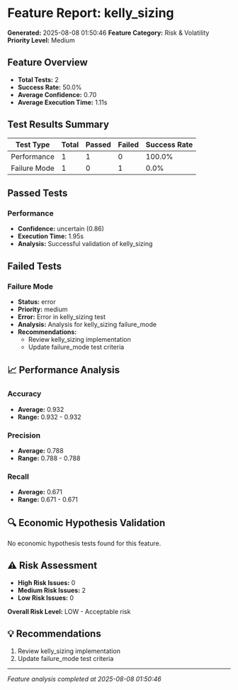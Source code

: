 # Feature Report: kelly_sizing

**Generated:** 2025-08-08 01:50:46
**Feature Category:** Risk & Volatility
**Priority Level:** Medium

## Feature Overview

- **Total Tests:** 2
- **Success Rate:** 50.0%
- **Average Confidence:** 0.70
- **Average Execution Time:** 1.11s

## Test Results Summary

| Test Type | Total | Passed | Failed | Success Rate |
|-----------|-------|--------|--------|--------------|
| Performance | 1 | 1 | 0 | 100.0% |
| Failure Mode | 1 | 0 | 1 | 0.0% |

## Passed Tests

### Performance
- **Confidence:** uncertain (0.86)
- **Execution Time:** 1.95s
- **Analysis:** Successful validation of kelly_sizing


## Failed Tests

### Failure Mode
- **Status:** error
- **Priority:** medium
- **Error:** Error in kelly_sizing test
- **Analysis:** Analysis for kelly_sizing failure_mode
- **Recommendations:**
  - Review kelly_sizing implementation
  - Update failure_mode test criteria


## 📈 Performance Analysis

### Accuracy
- **Average:** 0.932
- **Range:** 0.932 - 0.932

### Precision
- **Average:** 0.788
- **Range:** 0.788 - 0.788

### Recall
- **Average:** 0.671
- **Range:** 0.671 - 0.671


## 🔍 Economic Hypothesis Validation

No economic hypothesis tests found for this feature.

## ⚠️ Risk Assessment

- **High Risk Issues:** 0
- **Medium Risk Issues:** 2
- **Low Risk Issues:** 0

**Overall Risk Level:** LOW - Acceptable risk

## 💡 Recommendations

1. Review kelly_sizing implementation
2. Update failure_mode test criteria

---
*Feature analysis completed at 2025-08-08 01:50:46*
